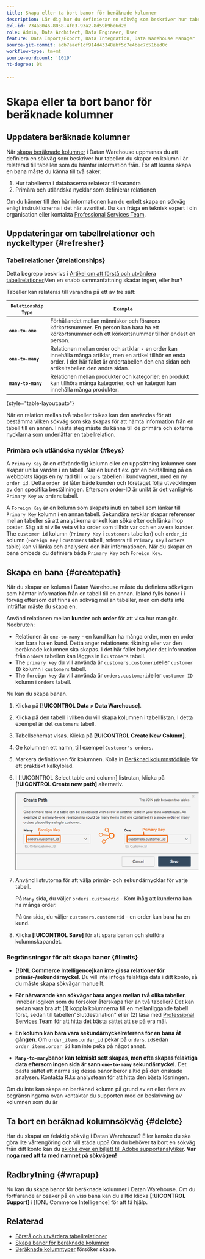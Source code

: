 ```yaml
---
title: Skapa eller ta bort banor för beräknade kolumner
description: Lär dig hur du definierar en sökväg som beskriver hur tabellen du skapar en kolumn i är relaterad till tabellen som du hämtar information från.
exl-id: 734a8046-8058-4f03-93a2-8d59b9be6d2d
role: Admin, Data Architect, Data Engineer, User
feature: Data Import/Export, Data Integration, Data Warehouse Manager
source-git-commit: adb7aaef1cf914d43348abf5c7e4bec7c51bed0c
workflow-type: tm+mt
source-wordcount: '1019'
ht-degree: 0%

---
```


# Skapa eller ta bort banor för beräknade kolumner

## Uppdatera beräknade kolumner

När [skapa beräknade kolumner](../data-warehouse-mgr/creating-calculated-columns.md) i Datan Warehouse uppmanas du att definiera en sökväg som beskriver hur tabellen du skapar en kolumn i är relaterad till tabellen som du hämtar information från. För att kunna skapa en bana måste du känna till två saker:

1. Hur tabellerna i databaserna relaterar till varandra
1. Primära och utländska nycklar som definierar relationen

Om du känner till den här informationen kan du enkelt skapa en sökväg enligt instruktionerna i det här avsnittet. Du kan fråga en teknisk expert i din organisation eller kontakta [Professional Services Team](https://experienceleague.adobe.com/docs/commerce-knowledge-base/kb/troubleshooting/miscellaneous/mbi-service-policies.html).

## Uppdateringar om tabellrelationer och nyckeltyper {#refresher}

### Tabellrelationer {#relationships}

Detta begrepp beskrivs i [Artikel om att förstå och utvärdera tabellrelationer](../../data-analyst/data-warehouse-mgr/table-relationships.md)Men en snabb sammanfattning skadar ingen, eller hur?

Tabeller kan relateras till varandra på ett av tre sätt:

| **`Relationship Type`** | **`Example`** |
|-----|-----|
| **`one-to-one`** | Förhållandet mellan människor och förarens körkortsnummer. En person kan bara ha ett körkortsnummer och ett körkortsnummer tillhör endast en person. |
| **`one-to-many`** | Relationen mellan order och artiklar - en order kan innehålla många artiklar, men en artikel tillhör en enda order. I det här fallet är ordertabellen den ena sidan och artikeltabellen den andra sidan. |
| **`many-to-many`** | Relationen mellan produkter och kategorier: en produkt kan tillhöra många kategorier, och en kategori kan innehålla många produkter. |

{style="table-layout:auto"}

När en relation mellan två tabeller tolkas kan den användas för att bestämma vilken sökväg som ska skapas för att hämta information från en tabell till en annan. I nästa steg måste du känna till de primära och externa nycklarna som underlättar en tabellrelation.

### Primära och utländska nycklar {#keys}

A `Primary Key` är en oföränderlig kolumn eller en uppsättning kolumner som skapar unika värden i en tabell. När en kund t.ex. gör en beställning på en webbplats läggs en ny rad till i `orders` tabellen i kundvagnen, med en ny `order_id`. Detta `order_id` låter både kunden och företaget följa utvecklingen av den specifika beställningen. Eftersom order-ID är unikt är det vanligtvis `Primary Key` av `orders` tabell.

A `Foreign Key` är en kolumn som skapats inuti en tabell som länkar till `Primary Key` kolumn i en annan tabell. Sekundära nycklar skapar referenser mellan tabeller så att analytikerna enkelt kan söka efter och länka ihop poster. Säg att ni ville veta vilka order som tillhör var och en av era kunder. The `customer id` kolumn (`Primary Key` i `customers` tabellen) och `order_id` kolumn (`Foreign Key` i `customers` tabell, referera till `Primary Key` i `orders` table) kan vi länka och analysera den här informationen. När du skapar en bana ombeds du definiera båda `Primary Key` och `Foreign Key`.

## Skapa en bana {#createpath}

När du skapar en kolumn i Datan Warehouse måste du definiera sökvägen som hämtar information från en tabell till en annan. Ibland fylls banor i i förväg eftersom det finns en sökväg mellan tabeller, men om detta inte inträffar måste du skapa en.

Använd relationen mellan **kunder** och **order** för att visa hur man gör. Nedbruten:

* Relationen är `one-to-many` - en kund kan ha många order, men en order kan bara ha en kund. Detta anger relationens riktning eller var den beräknade kolumnen ska skapas. I det här fallet betyder det information från `orders` tabellen kan läggas in i `customers` tabell.
* The `primary key` du vill använda är `customers.customerid`eller `customer ID` kolumn i `customers` tabell.
* The `foreign key` du vill använda är `orders.customerid`eller `customer ID` kolumn i `orders` tabell.

Nu kan du skapa banan.

1. Klicka på **[!UICONTROL Data > Data Warehouse]**.
1. Klicka på den tabell i vilken du vill skapa kolumnen i tabelllistan. I detta exempel är det `customers` tabell.
1. Tabellschemat visas. Klicka på **[!UICONTROL Create New Column]**.
1. Ge kolumnen ett namn, till exempel `Customer's orders`.
1. Markera definitionen för kolumnen. Kolla in [Beräknad kolumnstödlinje](../data-warehouse-mgr/creating-calculated-columns.md) för ett praktiskt kalkylblad.
1. I [!UICONTROL Select table and column] listrutan, klicka på **[!UICONTROL Create new path]** alternativ.

   ![Skapa banor för beräknade kolumner modal](../../assets/Creating_Paths_modal.png)

1. Använd listrutorna för att välja primär- och sekundärnycklar för varje tabell.

   På `Many` sida, du väljer `orders.customerid` - Kom ihåg att kunderna kan ha många order.

   På `One` sida, du väljer `customers.customerid` - en order kan bara ha en kund.

1. Klicka **[!UICONTROL Save]** för att spara banan och slutföra kolumnskapandet.

### Begränsningar för att skapa banor {#limits}

* **[!DNL Commerce Intelligence]kan inte gissa relationer för primär-/sekundärnyckel**. Du vill inte infoga felaktiga data i ditt konto, så du måste skapa sökvägar manuellt.

* **För närvarande kan sökvägar bara anges mellan två olika tabeller**. Innebär logiken som du försöker återskapa fler än två tabeller? Det kan sedan vara bra att (1) koppla kolumnerna till en mellanliggande tabell först, sedan till tabellen&quot;Slutdestination&quot; eller (2) läsa med [Professional Services Team](https://experienceleague.adobe.com/docs/commerce-knowledge-base/kb/troubleshooting/miscellaneous/mbi-service-policies.html) för att hitta det bästa sättet att se på era mål.

* **En kolumn kan bara vara sekundärnyckelreferens för en bana åt gången**. Om `order_items.order_id` pekar på `orders.id`sedan `order_items.order_id` kan inte peka på något annat.

* **`Many-to-many`banor kan tekniskt sett skapas, men ofta skapas felaktiga data eftersom ingen sida är sann `one-to-many` sekundärnyckel**. Det bästa sättet att närma sig dessa banor beror alltid på den önskade analysen. Kontakta RJ:s analysteam för att hitta den bästa lösningen.

Om du inte kan skapa en beräknad kolumn på grund av en eller flera av begränsningarna ovan kontaktar du supporten med en beskrivning av kolumnen som du är

## Ta bort en beräknad kolumnsökväg {#delete}

Har du skapat en felaktig sökväg i Datan Warehouse? Eller kanske du ska göra lite vårrengöring och vill städa upp? Om du behöver ta bort en sökväg från ditt konto kan du [skicka över en biljett till Adobe supportanalytiker](../../guide-overview.md#Submitting-a-Support-Ticket). **Var noga med att ta med namnet på sökvägen!**

## Radbrytning {#wrapup}

Nu kan du skapa banor för beräknade kolumner i Datan Warehouse. Om du fortfarande är osäker på en viss bana kan du alltid klicka **[!UICONTROL Support]** i [!DNL Commerce Intelligence] för att få hjälp.

## Relaterad

* [Förstå och utvärdera tabellrelationer](../data-warehouse-mgr/table-relationships.md)
* [Skapa banor för beräknade kolumner](../data-warehouse-mgr/create-paths-calc-columns.md)
* [Beräknade kolumntyper](../data-warehouse-mgr/calc-column-types.md) försöker skapa.
